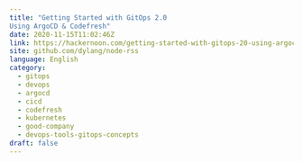 ```yaml
---
title: "Getting Started with GitOps 2.0
Using ArgoCD & Codefresh"
date: 2020-11-15T11:02:46Z
link: https://hackernoon.com/getting-started-with-gitops-20-using-argocd-and-codefresh-9cs3zl1?source=rss&utm_medium=RSS&utm_source=news.12bit.vn
site: github.com/dylang/node-rss
language: English
category:
  - gitops
  - devops
  - argocd
  - cicd
  - codefresh
  - kubernetes
  - good-company
  - devops-tools-gitops-concepts
draft: false
---
```

